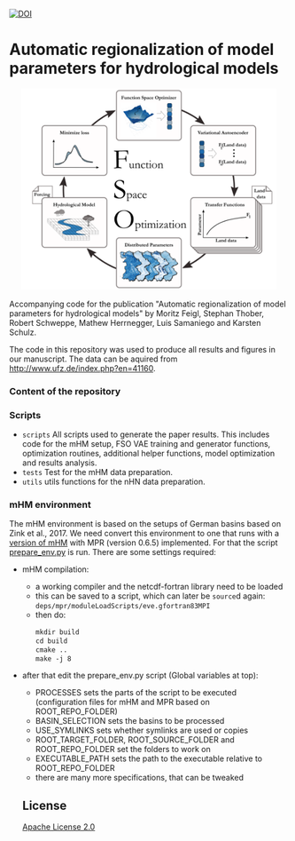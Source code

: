 [![DOI](https://zenodo.org/badge/446423033.svg)](https://zenodo.org/badge/latestdoi/446423033)

# Automatic regionalization of model parameters for hydrological models

<p align="center">
  <img width="460" src="https://github.com/MoritzFeigl/FSO_mHM/blob/master/fso.png">
</p>

Accompanying code for the publication "Automatic regionalization of model parameters for hydrological models" by Moritz Feigl, Stephan Thober, Robert Schweppe, Mathew Herrnegger, Luis Samaniego and Karsten Schulz.

The code in this repository was used to produce all results and figures in our manuscript. The data can be aquired from http://www.ufz.de/index.php?en=41160.

### Content of the repository


### Scripts
- `scripts` All scripts used to generate the paper results. This includes code for the mHM setup, FSO VAE training and generator functions, optimization routines, additional helper functions, model optimization and results analysis.
- `tests` Test for the mHM data preparation.
- `utils` utils functions for the nHN data preparation.

### mHM environment
The mHM environment is based on the setups of German basins based on Zink et al., 2017.
We need convert this environment to one that runs with a [version of mHM](https://git.ufz.de/ottor/mhm/-/tree/22-couple-mhm-with-mpr-1-0) with MPR (version 0.6.5) implemented.
For that the script [prepare_env.py](scripts/02_prepare_env_mHM/prepare_env.py) is run. There are some settings required:
- mHM compilation:
  - a working compiler and the netcdf-fortran library need to be loaded
  - this can be saved to a script, which can later be `source`d again: `deps/mpr/moduleLoadScripts/eve.gfortran83MPI`
  - then do:
      ```
      mkdir build
      cd build
      cmake ..
      make -j 8
      ```
- after that edit the prepare_env.py script (Global variables at top):
  - PROCESSES sets the parts of the script to be executed (configuration files for mHM and MPR based on ROOT_REPO_FOLDER)
  - BASIN_SELECTION sets the basins to be processed
  - USE_SYMLINKS sets whether symlinks are used or copies
  - ROOT_TARGET_FOLDER, ROOT_SOURCE_FOLDER and ROOT_REPO_FOLDER set the folders to work on
  - EXECUTABLE_PATH sets the path to the executable relative to ROOT_REPO_FOLDER
  - there are many more specifications, that can be tweaked

  ## License

  [Apache License 2.0](https://github.com/MoritzFeigl/FSO_mHM/blob/master/LICENSE)
